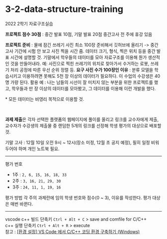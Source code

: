 # 3-2-data-structure-training

2022 2학기 자료구조실습

**프로젝트 점수 30점** : 중간 발표 10점, 기말 발표 20점
중간고사 전 주에 휴강 있음

**프로젝트 준비** : 물에 잠긴 쓰레기 사진 최소 100장 준비해서 깃허브에 올리기 -> 중간고사 기간에 시험 안 보고 사진 찍을 시간 줌.
데이터 크기, 형식, 찍은 위치 등을 중간 발표 시간에 설명할 것. 기말에서 학우들의 데이터를 모아 자료구조를 이용해 뭔가 생산적인 것을 만들어내라. 예: 사진으로 찍힌 쓰레기의 위치로 찾아가서 수거하는 로봇, 쓰레기 처리 공정에 따른 우선 순위 정렬 등.
**요구 사진 수가 100장인 이유** : 분류 모델을 학습시키고 이용하려면 못해도 5천 장 이상의 데이터가 필요하다. 이 수업의 수강생은 40명 가량 된다.
활용 예 : 나는 남들의 시선이 잘 미치지 않는 부분을 위한 프로젝트를 했고, 학우들과 만 장 이상의 데이터를 모아봤고, 그 데이터를 이용해 이런 개발을 했다.

\* 모든 데이터는 비영리 목적으로 이용할 것.

<br>

**과제 제출**은 각자 선택한 플랫폼의 웹페이지에 풀이를 올리고 링크를 교수자에게 제출, 교수자가 수강생의 제출물 중 랜덤한 5개의 링크를 선정해 학생 평가의 대상으로 배포할 것.

기말 고사 : 12월 10일 오전 9시 ~ 12시(장소 미정, 12월 초 공지 예정), 필히 일정 비워두어야 하며 개인 노트북 필요.

---

평가 번호

- 1주 : `2, 6, 15, 16, 18, 33`
- 2주 : `3, 16, 21, 29, 30`
- 3주 : `24, 11, 1, 19, 16`

평가 방법
각 주의 과제란에 임의 학생 번호와 점수(0 ~ 3), 이유를 작성한다. 평가 대상은 매번 바뀐다.

---

vscode c++ 빌드 단축키 `Ctrl + Alt + C` \> save and comfile for C/C++  
c++ 실행 단축키 `Ctrl + Alt + R` \> execute  
참고 : [&#91;환경 설정&#93; VS Code 에서 C/C++ 코딩 환경 구축하기 (Windows)](https://velog.io/@youhyeoneee/%ED%99%98%EA%B2%BD-%EC%84%A4%EC%A0%95-VS-Code-%EC%97%90%EC%84%9C-CC-%EC%BD%94%EB%94%A9-%ED%99%98%EA%B2%BD-%EA%B5%AC%EC%B6%95%ED%95%98%EA%B8%B0-Windows)  
